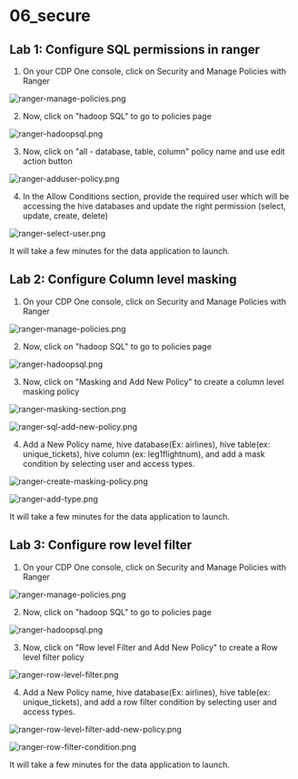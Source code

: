 # 06_secure


## Lab 1: Configure SQL permissions in ranger

1. On your CDP One console, click on Security and Manage Policies with Ranger

![ranger-manage-policies.png](image/06_secure/ranger-manage-policies.png)

2. Now, click on "hadoop SQL" to go to policies page

![ranger-hadoopsql.png](image/06_secure/ranger-hadoopsql.png)

3. Now, click on "all - database, table, column" policy name and use edit action button

![ranger-adduser-policy.png](image/06_secure/ranger-adduser-policy.png)


4. In the Allow Conditions section, provide the required user which will be accessing the hive databases and update the right permission (select, update, create, delete)

![ranger-select-user.png](image/06_secure/ranger-select-user.png)

It will take a few minutes for the data application to launch.


## Lab 2: Configure Column level masking

1. On your CDP One console, click on Security and Manage Policies with Ranger

![ranger-manage-policies.png](image/06_secure/ranger-manage-policies.png)

2. Now, click on "hadoop SQL" to go to policies page

![ranger-hadoopsql.png](image/06_secure/ranger-hadoopsql.png)

3. Now, click on "Masking and Add New Policy" to create a column level masking policy

![ranger-masking-section.png](image/06_secure/ranger-masking-section.png)

![ranger-sql-add-new-policy.png](image/06_secure/ranger-sql-add-new-policy.png)

4. Add a New Policy name, hive database(Ex: airlines), hive table(ex: unique_tickets), hive column (ex: leg1flightnum), and add a mask condition by selecting user and access types.

![ranger-create-masking-policy.png](image/06_secure/ranger-create-masking-policy.png)

![ranger-add-type.png](image/06_secure/ranger-add-type.png)

It will take a few minutes for the data application to launch.



## Lab 3: Configure row level filter

1. On your CDP One console, click on Security and Manage Policies with Ranger

![ranger-manage-policies.png](image/06_secure/ranger-manage-policies.png)

2. Now, click on "hadoop SQL" to go to policies page

![ranger-hadoopsql.png](image/06_secure/ranger-hadoopsql.png)

3. Now, click on "Row level Filter and Add New Policy" to create a Row level filter policy

![ranger-row-level-filter.png](image/06_secure/ranger-row-level-filter.png)

4. Add a New Policy name, hive database(Ex: airlines), hive table(ex: unique_tickets), and add a row filter condition by selecting user and access types.

![ranger-row-level-filter-add-new-policy.png](image/06_secure/ranger-row-level-filter-add-new-policy.png)

![ranger-row-filter-condition.png](image/06_secure/ranger-row-filter-condition.png)

It will take a few minutes for the data application to launch.
